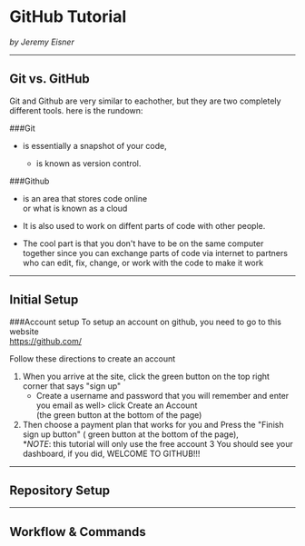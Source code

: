 # GitHub Tutorial

_by Jeremy Eisner_

---
## Git vs. GitHub

Git and Github are very similar to eachother, but they are two completely different tools.
here is the rundown:

###Git 

* is essentially a snapshot of your code,  

  * is known as version control.




 
###Github

* is an area that stores code online   
or what is known as a cloud 
* It is also used to work on diffent parts of code  with other people.
  
 * The cool part is that you don't have to be on the same computer together  since you can exchange parts of code via internet to partners who can edit, fix, change, or work with the code to make it work





---
## Initial Setup  


###Account setup
To setup an account on github, you need to go to this website  
https://github.com/

Follow these directions to create an account

1. When you arrive at the site, click the green button on the  top right corner that says "sign up"
   * Create a username and password that you will remember and enter you email as well> click Create an Account  
    (the green button at the bottom of the page)
2. Then choose a payment plan that works for you and Press the "Finish sign up button" ( green button at the bottom of the page),   
   *_NOTE_: this tutorial will only use the free account
3  You should see your dashboard, if you did, WELCOME TO GITHUB!!!

---
## Repository Setup



---
## Workflow & Commands